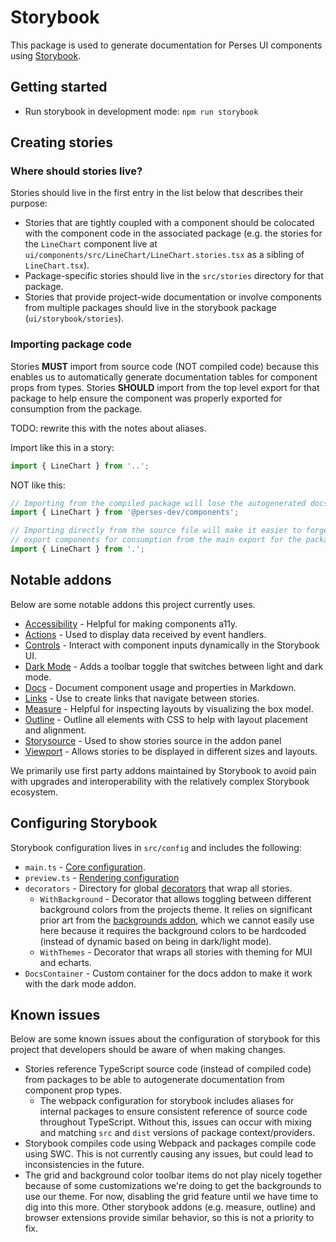 # Storybook

This package is used to generate documentation for Perses UI components using [Storybook](https://storybook.js.org/).

## Getting started

- Run storybook in development mode: `npm run storybook`

## Creating stories

### Where should stories live?

Stories should live in the first entry in the list below that describes their purpose:

- Stories that are tightly coupled with a component should be colocated with the component code in the associated package (e.g. the stories for the `LineChart` component live at `ui/components/src/LineChart/LineChart.stories.tsx` as a sibling of `LineChart.tsx`).
- Package-specific stories should live in the `src/stories` directory for that package.
- Stories that provide project-wide documentation or involve components from multiple packages should live in the storybook package (`ui/storybook/stories`).

### Importing package code

Stories **MUST** import from source code (NOT compiled code) because this enables us to automatically generate documentation tables for component props from types. Stories **SHOULD** import from the top level export for that package to help ensure the component was properly exported for consumption from the package.

TODO: rewrite this with the notes about aliases.

Import like this in a story:

```ts
import { LineChart } from '..';
```

NOT like this:

```ts
// Importing from the compiled package will lose the autogenerated docs table.
import { LineChart } from '@perses-dev/components';

// Importing directly from the source file will make it easier to forget to
// export components for consumption from the main export for the package.
import { LineChart } from '.';
```

## Notable addons

Below are some notable addons this project currently uses.

- [Accessibility](https://storybook.js.org/addons/@storybook/addon-a11y/) - Helpful for making components a11y.
- [Actions](https://storybook.js.org/addons/@storybook/addon-actions) - Used to display data received by event handlers.
- [Controls](https://storybook.js.org/addons/@storybook/addon-controls/) - Interact with component inputs dynamically in the Storybook UI.
- [Dark Mode](https://storybook.js.org/addons/storybook-dark-mode/) - Adds a toolbar toggle that switches between light and dark mode.
- [Docs](https://storybook.js.org/addons/@storybook/addon-docs/) - Document component usage and properties in Markdown.
- [Links](https://storybook.js.org/addons/@storybook/addon-links/) - Use to create links that navigate between stories.
- [Measure](https://storybook.js.org/addons/@storybook/addon-measure/) - Helpful for inspecting layouts by visualizing the box model.
- [Outline](https://storybook.js.org/addons/@storybook/addon-outline/) - Outline all elements with CSS to help with layout placement and alignment.
- [Storysource](https://storybook.js.org/addons/@storybook/addon-storysource/) - Used to show stories source in the addon panel
- [Viewport](https://storybook.js.org/addons/@storybook/addon-viewport/) - Allows stories to be displayed in different sizes and layouts.

We primarily use first party addons maintained by Storybook to avoid pain with upgrades and interoperability with the relatively complex Storybook ecosystem.

## Configuring Storybook

Storybook configuration lives in `src/config` and includes the following:

- `main.ts` - [Core configuration](https://storybook.js.org/docs/react/configure/overview#configure-your-storybook-project).
- `preview.ts` - [Rendering configuration](https://storybook.js.org/docs/react/configure/overview#configure-story-rendering)
- `decorators` - Directory for global [decorators](https://storybook.js.org/docs/react/writing-stories/decorators) that wrap all stories.
  - `WithBackground` - Decorator that allows toggling between different background colors from the projects theme. It relies on significant prior art from the [backgrounds addon](https://storybook.js.org/addons/@storybook/addon-backgrounds/), which we cannot easily use here because it requires the background colors to be hardcoded (instead of dynamic based on being in dark/light mode).
  - `WithThemes` - Decorator that wraps all stories with theming for MUI and echarts.
- `DocsContainer` - Custom container for the docs addon to make it work with the dark mode addon.

## Known issues

Below are some known issues about the configuration of storybook for this project that developers should be aware of when making changes.

- Stories reference TypeScript source code (instead of compiled code) from packages to be able to autogenerate documentation from component prop types.
  - The webpack configuration for storybook includes aliases for internal packages to ensure consistent reference of source code throughout TypeScript. Without this, issues can occur with mixing and matching `src` and `dist` versions of package context/providers.
- Storybook compiles code using Webpack and packages compile code using SWC. This is not currently causing any issues, but could lead to inconsistencies in the future.
- The grid and background color toolbar items do not play nicely together because of some customizations we're doing to get the backgrounds to use our theme. For now, disabling the grid feature until we have time to dig into this more. Other storybook addons (e.g. measure, outline) and browser extensions provide similar behavior, so this is not a priority to fix.
